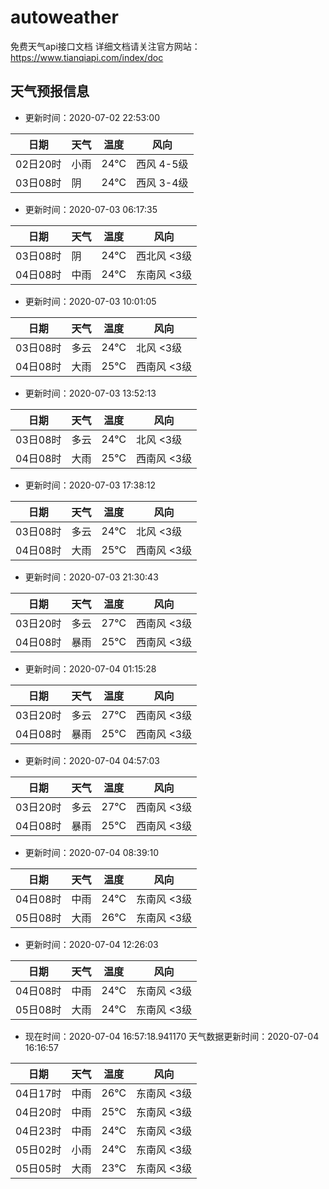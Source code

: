 # autoweather
免费天气api接口文档     详细文档请关注官方网站：https://www.tianqiapi.com/index/doc

## 天气预报信息

- 更新时间：2020-07-02 22:53:00

| 日期     | 天气 | 温度 | 风向       |
| -------- | ---- | ---- | ---------- |
| 02日20时 | 小雨 | 24℃  | 西风 4-5级 |
| 03日08时 | 阴 | 24℃ | 西风 3-4级 |


- 更新时间：2020-07-03 06:17:35

| 日期     | 天气 | 温度 | 风向       |
| -------- | ---- | ---- | ---------- |
|03日08时|阴|24℃|西北风 <3级|
|04日08时|中雨|24℃|东南风 <3级|


- 更新时间：2020-07-03 10:01:05

| 日期     | 天气 | 温度 | 风向       |
| -------- | ---- | ---- | ---------- |
|03日08时|多云|24℃|北风 <3级|
|04日08时|大雨|25℃|西南风 <3级|

- 更新时间：2020-07-03 13:52:13

| 日期     | 天气 | 温度 | 风向       |
| -------- | ---- | ---- | ---------- |
|03日08时|多云|24℃|北风 <3级|
|04日08时|大雨|25℃|西南风 <3级|

- 更新时间：2020-07-03 17:38:12

| 日期     | 天气 | 温度 | 风向       |
| -------- | ---- | ---- | ---------- |
|03日08时|多云|24℃|北风 <3级|
|04日08时|大雨|25℃|西南风 <3级|

- 更新时间：2020-07-03 21:30:43

| 日期     | 天气 | 温度 | 风向       |
| -------- | ---- | ---- | ---------- |
|03日20时|多云|27℃|西南风 <3级|
|04日08时|暴雨|25℃|西南风 <3级|

- 更新时间：2020-07-04 01:15:28

| 日期     | 天气 | 温度 | 风向       |
| -------- | ---- | ---- | ---------- |
|03日20时|多云|27℃|西南风 <3级|
|04日08时|暴雨|25℃|西南风 <3级|

- 更新时间：2020-07-04 04:57:03

| 日期     | 天气 | 温度 | 风向       |
| -------- | ---- | ---- | ---------- |
|03日20时|多云|27℃|西南风 <3级|
|04日08时|暴雨|25℃|西南风 <3级|

- 更新时间：2020-07-04 08:39:10

| 日期     | 天气 | 温度 | 风向       |
| -------- | ---- | ---- | ---------- |
|04日08时|中雨|24℃|东南风 <3级|
|05日08时|大雨|26℃|东南风 <3级|

- 更新时间：2020-07-04 12:26:03

| 日期     | 天气 | 温度 | 风向       |
| -------- | ---- | ---- | ---------- |
|04日08时|中雨|24℃|东南风 <3级|
|05日08时|大雨|24℃|东南风 <3级|

- 现在时间：2020-07-04 16:57:18.941170 天气数据更新时间：2020-07-04 16:16:57

| 日期     | 天气 | 温度 | 风向       |
| -------- | ---- | ---- | ---------- |
|04日17时|中雨|26℃|东南风 <3级|
|04日20时|中雨|25℃|东南风 <3级|
|04日23时|中雨|24℃|东南风 <3级|
|05日02时|小雨|24℃|东南风 <3级|
|05日05时|大雨|23℃|东南风 <3级|
